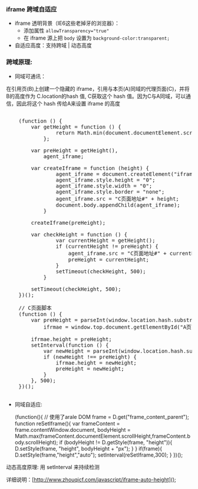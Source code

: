 ### iframe 跨域自适应

- iframe 透明背景（IE6这些老掉牙的浏览器）：
    - 添加属性 `allowTransparency="true"`
	- 在 iframe 源上把 `body` 设置为 `background-color:transparent;`
- 自适应高度：支持跨域 | 动态高度


### 跨域原理:

- 同域可通讯：

 在引用页(B)上创建一个隐藏的 iframe，引用与本页(A)同域的代理页面(C)，并将B的高度作为 C.location的hash 值, C获取这个 hash 值。因为C与A同域，可以通信，因此将这个 hash 传给A来设置 iframe 的高度

 <pre>        
    (function () {
        var getHeight = function () {
                return Math.min(document.documentElement.scrollHeight, document.body.scrollHeight);
            };
    
        var preHeight = getHeight(),
            agent_iframe;
    
        var createIframe = function (height) {
                agent_iframe = document.createElement("iframe");
                agent_iframe.style.height = "0";
                agent_iframe.style.width = "0";
                agent_iframe.style.border = "none";
                agent_iframe.src = "C页面地址#" + height;
                document.body.appendChild(agent_iframe);
            }
    
        createIframe(preHeight);
    
        var checkHeight = function () {
                var currentHeight = getHeight();
                if (currentHeight != preHeight) {
                    agent_iframe.src = "C页面地址#" + currentHeight;
                    preHeight = currentHeight;
                }
                setTimeout(checkHeight, 500);
            }
    
        setTimeout(checkHeight, 500);
    })();
    
    // C页面脚本
    (function () {
        var preHeight = parseInt(window.location.hash.substring(1), 10),
            ifrmae = window.top.document.getElementById("A页面iframe的ID");
    
        ifrmae.height = preHeight;
        setInterval(function () {
            var newHeight = parseInt(window.location.hash.substring(1), 10);
            if (newHeight !== preHeight) {
                ifrmae.height = newHeight;
                preHeight = newHeight;
            }
        }, 500);
    })();
 </pre>

- 同域自适应:

    (function(){
    	// 使用了arale DOM
        frame = D.get("frame_content_parent");
    	function reSetIframe(){
    			var frameContent = frame.contentWindow.document,
    					bodyHeight = Math.max(frameContent.documentElement.scrollHeight,frameContent.body.scrollHeight);
    			if (bodyHeight != D.getStyle(frame, "height")){
    					D.setStyle(frame, "height", bodyHeight + "px");
    			}
    	}
    	if(frame){
    			D.setStyle(frame,"height","auto");
    			setInterval(reSetIframe,300);
    	}
    })();

 动态高度原理: 用 setInterval 来持续检测


详细说明：[http://www.zhouqicf.com/javascript/iframe-auto-height]();